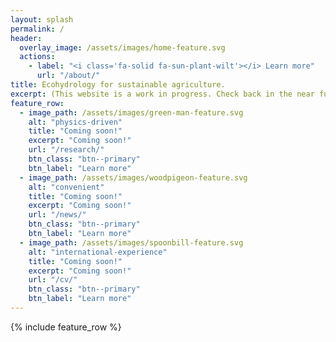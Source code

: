 ```yaml
---
layout: splash
permalink: /
header:
  overlay_image: /assets/images/home-feature.svg
  actions:
    - label: "<i class='fa-solid fa-sun-plant-wilt'></i> Learn more"
      url: "/about/"
title: Ecohydrology for sustainable agriculture.
excerpt: (This website is a work in progress. Check back in the near future for new content!)
feature_row:
  - image_path: /assets/images/green-man-feature.svg
    alt: "physics-driven"
    title: "Coming soon!"
    excerpt: "Coming soon!"
    url: "/research/"
    btn_class: "btn--primary"
    btn_label: "Learn more"
  - image_path: /assets/images/woodpigeon-feature.svg
    alt: "convenient"
    title: "Coming soon!"
    excerpt: "Coming soon!"
    url: "/news/"
    btn_class: "btn--primary"
    btn_label: "Learn more"
  - image_path: /assets/images/spoonbill-feature.svg
    alt: "international-experience"
    title: "Coming soon!"
    excerpt: "Coming soon!"
    url: "/cv/"
    btn_class: "btn--primary"
    btn_label: "Learn more"
---
```


{% include feature_row %}
